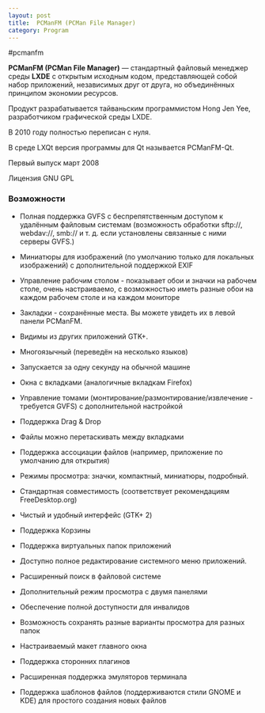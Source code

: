 ```yaml
---
layout: post
title:  PCManFM (PCMan File Manager)
category: Program
---
```


#pcmanfm

**PCManFM (PCMan File Manager)** — стандартный файловый менеджер среды **LXDE** с открытым исходным кодом, представляющей собой набор приложений, независимых друг от друга, но объединённых принципом экономии ресурсов. 

Продукт разрабатывается тайваньским программистом Hong Jen Yee, разработчиком графической среды LXDE.

В 2010 году полностью переписан с нуля.

В среде LXQt версия программы для Qt называется PCManFM-Qt.

Первый выпуск	март 2008

Лицензия	GNU GPL

### Возможности

  - Полная поддержка GVFS с беспрепятственным доступом к удалённым файловым системам (возможность обработки sftp://, webdav://, smb:// и т. д. если установлены связанные с ними серверы GVFS.)

  - Миниатюры для изображений (по умолчанию только для локальных изображений) с дополнительной поддержкой EXIF

 -  Управление рабочим столом - показывает обои и значки на рабочем столе, очень настраиваемо, с возможностью иметь разные обои на каждом рабочем столе и на каждом мониторе

 -  Закладки - сохранённые места. Вы можете увидеть их в левой панели PCManFM.
   
 -  Видимы из других приложений GTK+.

 -  Многоязычный (переведён на несколько языков)

 -  Запускается за одну секунду на обычной машине

-   Окна с вкладками (аналогичные вкладкам Firefox)

-   Управление томами (монтирование/размонтирование/извлечение - требуется GVFS) с дополнительной настройкой

-   Поддержка Drag & Drop

-   Файлы можно перетаскивать между вкладками

-   Поддержка ассоциации файлов (например, приложение по умолчанию для открытия)

-   Режимы просмотра: значки, компактный, миниатюры, подробный.

-   Стандартная совместимость (соответствует рекомендациям FreeDesktop.org)

-   Чистый и удобный интерфейс (GTK+ 2)

-   Поддержка Корзины

 -  Поддержка виртуальных папок приложений

-   Доступно полное редактирование системного меню приложений.

-   Расширенный поиск в файловой системе

-   Дополнительный режим просмотра с двумя панелями

-   Обеспечение полной доступности для инвалидов

-  Возможность сохранять разные варианты просмотра для разных папок

-   Настраиваемый макет главного окна

-   Поддержка сторонних плагинов

-   Расширенная поддержка эмуляторов терминала

-   Поддержка шаблонов файлов (поддерживаются стили GNOME и KDE) для простого создания новых файлов

